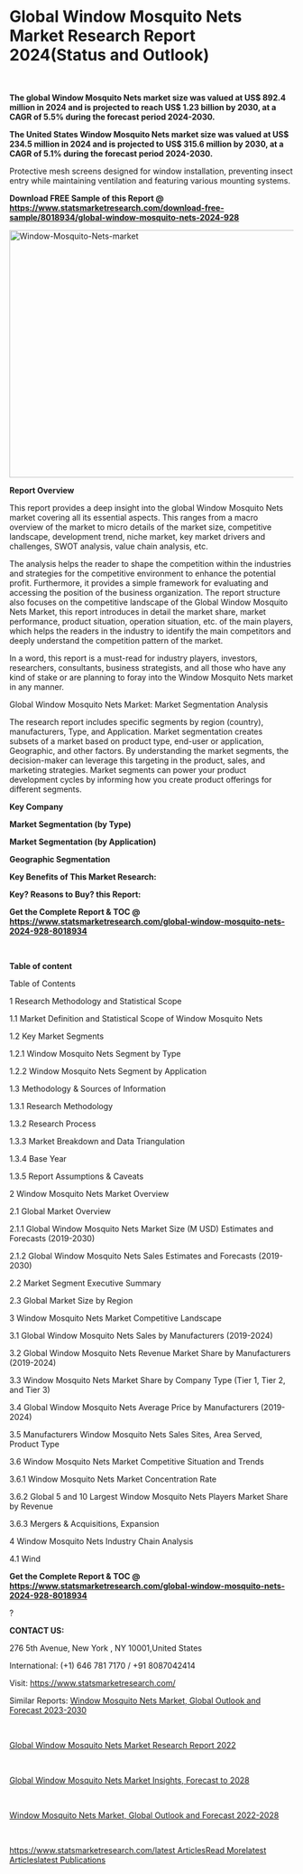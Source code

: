 <h1>Global Window Mosquito Nets Market Research Report 2024(Status and Outlook)</h1><br/><p><strong>The global Window Mosquito Nets market size was valued at US$ 892.4 million in 2024 and is projected to reach US$ 1.23 billion by 2030, at a <strong>CAGR</strong> of 5.5% during the forecast period 2024-2030.</strong></p>
 
 
 
 <p><strong>The United States Window Mosquito Nets market size was valued at US$ 234.5 million in 2024 and is projected to US$ 315.6 million by 2030, at a <strong>CAGR</strong> of 5.1% during the forecast period 2024-2030.</strong></p>
 
 
 
 <p>Protective mesh screens designed for window installation, preventing insect entry while maintaining ventilation and featuring various mounting systems.</p>
 
 
 
 <p><strong>Download FREE Sample of this Report @ <a href="https://www.statsmarketresearch.com/download-free-sample/8018934/global-window-mosquito-nets-2024-928">https://www.statsmarketresearch.com/download-free-sample/8018934/global-window-mosquito-nets-2024-928</a></strong></p>
 
 
 
 <p><img alt="Window-Mosquito-Nets-market" src="https://www.grandresearchstore.com/assets/report-images/Window_Mosquito_Nets_market.png" style="width: 730px; height: 438px;" /></p>
 
 
 
 <p><strong>Report Overview</strong></p>
 
 
 
 <p>This report provides a deep insight into the global Window Mosquito Nets market covering all its essential aspects. This ranges from a macro overview of the market to micro details of the market size, competitive landscape, development trend, niche market, key market drivers and challenges, SWOT analysis, value chain analysis, etc.</p>
 
 
 
 <p>The analysis helps the reader to shape the competition within the industries and strategies for the competitive environment to enhance the potential profit. Furthermore, it provides a simple framework for evaluating and accessing the position of the business organization. The report structure also focuses on the competitive landscape of the Global Window Mosquito Nets Market, this report introduces in detail the market share, market performance, product situation, operation situation, etc. of the main players, which helps the readers in the industry to identify the main competitors and deeply understand the competition pattern of the market.</p>
 
 
 
 <p>In a word, this report is a must-read for industry players, investors, researchers, consultants, business strategists, and all those who have any kind of stake or are planning to foray into the Window Mosquito Nets market in any manner.</p>
 
 
 
 <p>Global Window Mosquito Nets Market: Market Segmentation Analysis</p>
 
 
 
 <p>The research report includes specific segments by region (country), manufacturers, Type, and Application. Market segmentation creates subsets of a market based on product type, end-user or application, Geographic, and other factors. By understanding the market segments, the decision-maker can leverage this targeting in the product, sales, and marketing strategies. Market segments can power your product development cycles by informing how you create product offerings for different segments.</p>
 
 
 
 <p><strong>Key Company</strong></p>
 
 
 
 <p><strong>Market Segmentation (by Type)</strong></p>
 
 
 
 <p><strong>Market Segmentation (<strong>by Application</strong>)</strong></p>
 
 
 
 <p><strong>Geographic Segmentation</strong></p>
 
 
 
 <p><strong>Key Benefits of This Market Research:</strong></p>
 
 
 
 <p><strong>Key? <strong>Reasons to Buy</strong>? this Report:</strong></p>
 
 
 
 <div><b>Get the Complete Report & TOC @ <a href="https://www.statsmarketresearch.com/global-window-mosquito-nets-2024-928-8018934">https://www.statsmarketresearch.com/global-window-mosquito-nets-2024-928-8018934</a></b></div>
 
 
 
 <p><br />
 
 <b>Table of content</b></p>
 
 
 
 <p>Table of Contents<br />
 
 1 Research Methodology and Statistical Scope<br />
 
 1.1 Market Definition and Statistical Scope of Window Mosquito Nets<br />
 
 1.2 Key Market Segments<br />
 
 1.2.1 Window Mosquito Nets Segment by Type<br />
 
 1.2.2 Window Mosquito Nets Segment by Application<br />
 
 1.3 Methodology & Sources of Information<br />
 
 1.3.1 Research Methodology<br />
 
 1.3.2 Research Process<br />
 
 1.3.3 Market Breakdown and Data Triangulation<br />
 
 1.3.4 Base Year<br />
 
 1.3.5 Report Assumptions & Caveats<br />
 
 2 Window Mosquito Nets Market Overview<br />
 
 2.1 Global Market Overview<br />
 
 2.1.1 Global Window Mosquito Nets Market Size (M USD) Estimates and Forecasts (2019-2030)<br />
 
 2.1.2 Global Window Mosquito Nets Sales Estimates and Forecasts (2019-2030)<br />
 
 2.2 Market Segment Executive Summary<br />
 
 2.3 Global Market Size by Region<br />
 
 3 Window Mosquito Nets Market Competitive Landscape<br />
 
 3.1 Global Window Mosquito Nets Sales by Manufacturers (2019-2024)<br />
 
 3.2 Global Window Mosquito Nets Revenue Market Share by Manufacturers (2019-2024)<br />
 
 3.3 Window Mosquito Nets Market Share by Company Type (Tier 1, Tier 2, and Tier 3)<br />
 
 3.4 Global Window Mosquito Nets Average Price by Manufacturers (2019-2024)<br />
 
 3.5 Manufacturers Window Mosquito Nets Sales Sites, Area Served, Product Type<br />
 
 3.6 Window Mosquito Nets Market Competitive Situation and Trends<br />
 
 3.6.1 Window Mosquito Nets Market Concentration Rate<br />
 
 3.6.2 Global 5 and 10 Largest Window Mosquito Nets Players Market Share by Revenue<br />
 
 3.6.3 Mergers & Acquisitions, Expansion<br />
 
 4 Window Mosquito Nets Industry Chain Analysis<br />
 
 4.1 Wind</p>
 
 
 
 <div><b>Get the Complete Report & TOC @ <a href="https://www.statsmarketresearch.com/global-window-mosquito-nets-2024-928-8018934">https://www.statsmarketresearch.com/global-window-mosquito-nets-2024-928-8018934</a></b></div>
 
 
 
 <p>? </p>
 
 
 
 <p><b>CONTACT US:</b><br />
 
 276 5th Avenue, New York , NY 10001,United States<br />
 
 International: (+1) 646 781 7170 / +91 8087042414<br />
 
 Visit: <a href="https://www.statsmarketresearch.com/">https://www.statsmarketresearch.com/</a><br />
 
 Similar Reports: <a href="https://www.statsmarketresearch.com/global-window-mosquito-nets-2024-928-8018934">Window Mosquito Nets Market, Global Outlook and Forecast 2023-2030</a><br />
 
 <br />
 
 <a href="https://www.statsmarketresearch.com/global-window-mosquito-nets-2024-928-8018934">Global Window Mosquito Nets Market Research Report 2022</a><br />
 
 <br />
 
 <a href="https://www.statsmarketresearch.com/global-window-mosquito-nets-2024-928-8018934">Global Window Mosquito Nets Market Insights, Forecast to 2028</a><br />
 
 <br />
 
 <a href="https://www.statsmarketresearch.com/global-window-mosquito-nets-2024-928-8018934">Window Mosquito Nets Market, Global Outlook and Forecast 2022-2028</a><br />
 
 <br />
 
 <a href="https://gyeongbokgung.com">https://www.statsmarketresearch.com/</a><a href="https://hallyeomaritime.com">latest Articles</a><a href="https://jingwansa.com">Read More</a><a href="https://nguoiviet.jp/">latest Articles</a><a href="https://www.intelmarketresearch.com/">latest Publications</a></p>